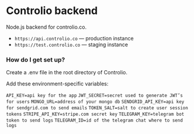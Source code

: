 # Controlio backend #

Node.js backend for controlio.co.

* `https://api.controlio.co` — production instance
* `https://test.controlio.co` — staging instance

### How do I get set up? ###

Create a .env file in the root directory of Controlio.

Add these environment-specific variables:

`API_KEY=api key for the app`
`JWT_SECRET=secret used to generate JWT’s for users`
`MONGO_URL=address of your mongo db`
`SENDGRID_API_KEY=api key for sendgrid.com to send emails`
`TOKEN_SALT=salt to create user session tokens`
`STRIPE_API_KEY=stripe.com secret key`
`TELEGRAM_KEY=telegram bot token to send logs`
`TELEGRAM_ID=id of the telegram chat where to send logs`
